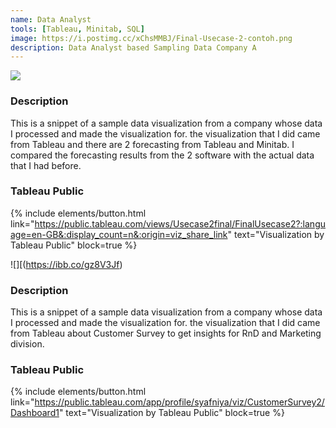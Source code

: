 ```yaml
---
name: Data Analyst
tools: [Tableau, Minitab, SQL]
image: https://i.postimg.cc/xChsMMBJ/Final-Usecase-2-contoh.png
description: Data Analyst based Sampling Data Company A
---
```


![](https://i.postimg.cc/xChsMMBJ/Final-Usecase-2-contoh.png)


### Description
This is a snippet of a sample data visualization from a company whose data I processed and made the visualization for.
the visualization that I did came from Tableau and there are 2 forecasting from Tableau and Minitab.
I compared the forecasting results from the 2 software with the actual data that I had before.

### Tableau Public
{% include elements/button.html link="https://public.tableau.com/views/Usecase2final/FinalUsecase2?:language=en-GB&:display_count=n&:origin=viz_share_link" text="Visualization by Tableau Public" block=true %}


![][(https://ibb.co/gz8V3Jf)


### Description
This is a snippet of a sample data visualization from a company whose data I processed and made the visualization for.
the visualization that I did came from Tableau about Customer Survey to get insights for RnD and Marketing division.

### Tableau Public
{% include elements/button.html link="https://public.tableau.com/app/profile/syafniya/viz/CustomerSurvey2/Dashboard1" text="Visualization by Tableau Public" block=true %}
